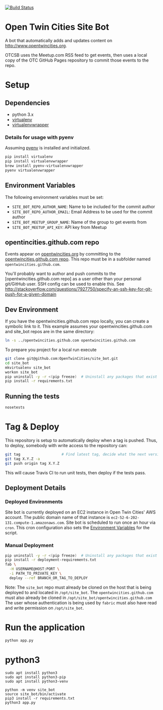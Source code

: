 [![Build Status](https://travis-ci.org/OpenTwinCities/site_bot.svg?branch=master)](https://travis-ci.org/OpenTwinCities/site_bot)

Open Twin Cities Site Bot
=========================

A bot that automatically adds and updates content on <http://www.opentwincities.org>.

OTCSB uses the Meetup.com RSS feed to get events, then uses a local copy of the OTC GitHub Pages repository to commit those events to the repo.

# Setup

## Dependencies

- python 3.x
- [virtualenv](https://virtualenv.readthedocs.org/en/latest/)
- [virtualenvwrapper](https://virtualenvwrapper.readthedocs.io/en/latest/)

### Details for usage with pyenv
Assuming [pyenv](https://github.com/pyenv/pyenv) is installed and initialized.

```bash
pip install virtualenv
pip install virtualenvwrapper
brew install pyenv-virtualenvwrapper
pyenv virtualenvwrapper
```

## Environment Variables

The following environment variables must be set:

- `SITE_BOT_REPO_AUTHOR_NAME`: Name to be included for the commit author
- `SITE_BOT_REPO_AUTHOR_EMAIL`: Email Address to be used for the commit author
- `SITE_BOT_MEETUP_GROUP_NAME`: Name of the group to get events from
- `SITE_BOT_MEETUP_API_KEY`: API key from Meetup

## opentincities.github.com repo

Events appear on [opentwincities.org](https://www.opentwincities.com) by committing to the [opentwincities.github.com repo](https://github.com/OpenTwinCities/opentwincities.github.com). This repo must be in a subfolder named `opentwincities.github.com`.

You'll probably want to author and push commits to the [opentwincities.github.com repo] as a user other than your
personal git/GitHub user. SSH config can be used to enable this. See
<http://stackoverflow.com/questions/7927750/specify-an-ssh-key-for-git-push-for-a-given-domain>

## Dev Environment
If you have the opentwincities.github.com repo locally, you can create a symbolic link to it. This example assumes your opentwincities.github.com and site_bot repos are in the same directory:
```bash
ln -s ../opentwincities.github.com opentwincities.github.com
```

To prepare you project for a local run execute
```bash
git clone git@github.com:OpenTwinCities/site_bot.git
cd site_bot
mkvirtualenv site_bot
workon site_bot
pip uninstall -y -r <(pip freeze)  # Uninstall any packages that exist in the virtualenv
pip install -r requirements.txt
```

## Running the tests

```bash
nosetests
```


# Tag & Deploy

This repository is setup to automatically deploy when a tag is pushed. Thus, to deploy, somebody
with write access to the repository can:

```bash
git tag                   # Find latest tag, decide what the next version should be based on SemVar
git tag X.Y.Z -a
git push origin tag X.Y.Z
```

This will cause Travis CI to run unit tests, then deploy if the tests pass.

## Deployment Details

### Deployed Environments

Site bot is currently deployed on an EC2 instance in Open Twin Cities' AWS account. The public
domain name of that instance is `ec2-52-6-202-131.compute-1.amazonaws.com`. Site bot is scheduled
to run once an hour via `cron`. This cron configuration also sets the
[Environment Variables](#environment-variables) for the script.


### Manual Deployment

```bash
pip uninstall -y -r <(pip freeze)  # Uninstall any packages that exist in the virtualenv
pip install -r deployment-requirements.txt
fab \
  -H USERNAME@HOST:PORT \
  -i PATH_TO_PRIVATE_KEY \
  deploy --ref BRANCH_OR_TAG_TO_DEPLOY
```

Note: The `site_bot` repo must already be cloned on the host that is being deployed to and located in
`/opt/site_bot`. The `opentwincities.github.com` must also already be cloned in
`/opt/site_bot/opentwincities.github.com` The user whose authentication is being used by `fabric`
must also have read and write permission on `/opt/site_bot`.

# Run the application
```bash
python app.py
```

# python3
```
sudo apt install python3
sudo apt install python3-pip
sudo apt install python3-venv

python -m venv site_bot
source site_bot/bin/activate
pip3 install -r requirements.txt
python3 app.py
```
